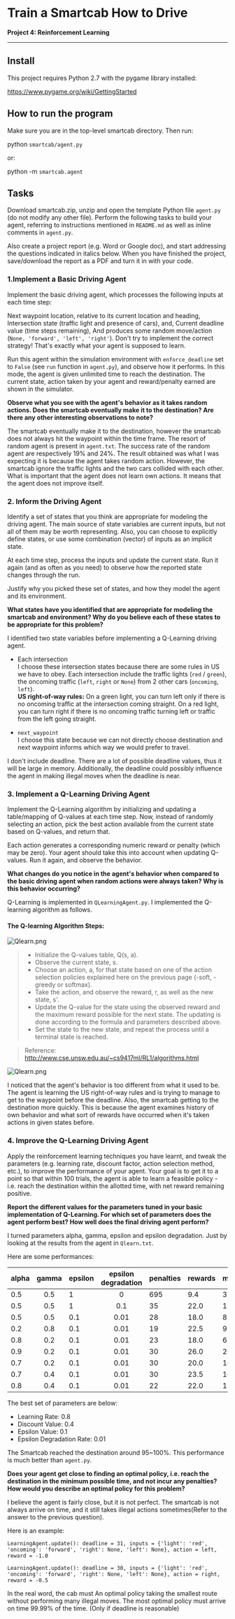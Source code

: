 # Train a Smartcab How to Drive

**Project 4: Reinforcement Learning**

--------------------------------------------------------------------------------

## Install

This project requires Python 2.7 with the pygame library installed:

<https://www.pygame.org/wiki/GettingStarted>

## How to run the program

Make sure you are in the top-level smartcab directory. Then run:

python `smartcab/agent.py`

or:

python -m `smartcab.agent`

## Tasks

Download smartcab.zip, unzip and open the template Python file `agent.py` (do not modify any other file). Perform the following tasks to build your agent, referring to instructions mentioned in `README.md` as well as inline comments in `agent.py`.

Also create a project report (e.g. Word or Google doc), and start addressing the questions indicated in italics below. When you have finished the project, save/download the report as a PDF and turn it in with your code.

### 1.Implement a Basic Driving Agent

Implement the basic driving agent, which processes the following inputs at each time step:

Next waypoint location, relative to its current location and heading, Intersection state (traffic light and presence of cars), and, Current deadline value (time steps remaining), And produces some random move/action (`None, 'forward', 'left', 'right'`). Don't try to implement the correct strategy! That's exactly what your agent is supposed to learn.

Run this agent within the simulation environment with `enforce_deadline` set to `False` (see `run` function in `agent.py`), and observe how it performs. In this mode, the agent is given unlimited time to reach the destination. The current state, action taken by your agent and reward/penalty earned are shown in the simulator.

**Observe what you see with the agent's behavior as it takes random actions. Does the smartcab eventually make it to the destination? Are there any other interesting observations to note?**

The smartcab eventually make it to the destination, however the smartcab does not always hit the waypoint within the time frame. The resort of random agent is present in `agent.txt`. The success rate of the random agent are respectively 19% and 24%. The result obtained was what I was expecting it is because the agent takes random action. However, the smartcab ignore the traffic lights and the two cars collided with each other. What is important that the agent does not learn own actions. It means that the agent does not improve itself.

### 2\. Inform the Driving Agent

Identify a set of states that you think are appropriate for modeling the driving agent. The main source of state variables are current inputs, but not all of them may be worth representing. Also, you can choose to explicitly define states, or use some combination (vector) of inputs as an implicit state.

At each time step, process the inputs and update the current state. Run it again (and as often as you need) to observe how the reported state changes through the run.

Justify why you picked these set of states, and how they model the agent and its environment.

**What states have you identified that are appropriate for modeling the smartcab and environment? Why do you believe each of these states to be appropriate for this problem?**

I identified two state variables before implementing a Q-Learning driving agent.

- Each intersection<br>
  I choose these intersection states because there are some rules in US we have to obey. Each intersection include the traffic lights (`red` / `green`), the oncoming traffic (`left`, `right` or `None`) from 2 other cars (`oncoming`, `left`).<br>
  **US right-of-way rules:** On a green light, you can turn left only if there is no oncoming traffic at the intersection coming straight. On a red light, you can turn right if there is no oncoming traffic turning left or traffic from the left going straight.

- `next_waypoint`<br>
  I choose this state because we can not directly choose destination and next waypoint informs which way we would prefer to travel.

I don't include deadline. There are a lot of possible deadline values, thus it will be large in memory. Additionally, the deadline could possibly influence the agent in making illegal moves when the deadline is near.

### 3\. Implement a Q-Learning Driving Agent

Implement the Q-Learning algorithm by initializing and updating a table/mapping of Q-values at each time step. Now, instead of randomly selecting an action, pick the best action available from the current state based on Q-values, and return that.

Each action generates a corresponding numeric reward or penalty (which may be zero). Your agent should take this into account when updating Q-values. Run it again, and observe the behavior.

**What changes do you notice in the agent's behavior when compared to the basic driving agent when random actions were always taken? Why is this behavior occurring?**

Q-Learning is implemented in `QLearningAgent.py`. I implemented the Q-learning algorithm as follows.

#### The Q-learning Algorithm Steps:

![Qlearn.png](https://udacity-github-sync-content.s3.amazonaws.com/_imgs/19273/1473269807/qimp.jpg)

> - Initialize the Q-values table, Q(s, a).
> - Observe the current state, s.
> - Choose an action, a, for that state based on one of the action selection policies explained here on the previous page (-soft, -greedy or softmax).
> - Take the action, and observe the reward, r, as well as the new state, s'.
> - Update the Q-value for the state using the observed reward and the maximum reward possible for the next state. The updating is done according to the formula and parameters described above.
> - Set the state to the new state, and repeat the process until a terminal state is reached.

> Reference: <http://www.cse.unsw.edu.au/~cs9417ml/RL1/algorithms.html>

![Qlearn.png](https://udacity-github-sync-content.s3.amazonaws.com/_imgs/19273/1473269140/54f202d12a4ca6fd3f95d013ede3f86b.png)

I noticed that the agent's behavior is too different from what it used to be. The agent is learning the US right-of-way rules and is trying to manage to get to the waypoint before the deadline. Also, the smartcab getting to the destination more quickly. This is because the agent examines history of own behavior and what sort of rewards have occurred when it's taken actions in given states before.

### 4\. Improve the Q-Learning Driving Agent

Apply the reinforcement learning techniques you have learnt, and tweak the parameters (e.g. learning rate, discount factor, action selection method, etc.), to improve the performance of your agent. Your goal is to get it to a point so that within 100 trials, the agent is able to learn a feasible policy - i.e. reach the destination within the allotted time, with net reward remaining positive.

**Report the different values for the parameters tuned in your basic implementation of Q-Learning. For which set of parameters does the agent perform best? How well does the final driving agent perform?**

I turned parameters alpha, gamma, epsilon and epsilon degradation. Just by looking at the results from the agent in `Qlearn.txt`.

Here are some performances:

alpha | gamma | epsilon | epsilon degradation | penalties | rewards | moves | success rate
----- | :---: | ------- | :-----------------: | --------- | ------- | ----- | ------------
0.5   |  0.5  | 1       |          0          | 695       | 9.4     | 31    | 19%
0.5   |  0.5  | 1       |         0.1         | 35        | 22.0    | 15    | 92%
0.5   |  0.5  | 0.1     |        0.01         | 28        | 18.0    | 8     | 98%
0.2   |  0.8  | 0.1     |        0.01         | 19        | 22.5    | 9     | 89%
0.8   |  0.2  | 0.1     |        0.01         | 23        | 18.0    | 6     | 99%
0.9   |  0.2  | 0.1     |        0.01         | 30        | 26.0    | 26    | 98%
0.7   |  0.2  | 0.1     |        0.01         | 30        | 20.0    | 16    | 98%
0.7   |  0.4  | 0.1     |        0.01         | 30        | 23.5    | 16    | 98%
0.8   |  0.4  | 0.1     |        0.01         | 22        | 22.0    | 12    | 100%

The best set of parameters are below:

- Learning Rate: 0.8
- Discount Value: 0.4
- Epsilon Value: 0.1
- Epsilon Degradation Rate: 0.01

The Smartcab reached the destination around 95~100%. This performance is much better than `agent.py`.

**Does your agent get close to finding an optimal policy, i.e. reach the destination in the minimum possible time, and not incur any penalties? How would you describe an optimal policy for this problem?**

I believe the agent is fairly close, but it is not perfect. The smartcab is not always arrive on time, and it still takes illegal actions sometimes(Refer to the answer to the previous question).

Here is an example:

```
LearningAgent.update(): deadline = 31, inputs = {'light': 'red', 'oncoming': 'forward', 'right': None, 'left': None}, action = left, reward = -1.0   

LearningAgent.update(): deadline = 30, inputs = {'light': 'red', 'oncoming': 'forward', 'right': None, 'left': None}, action = right, reward = -0.5
```

In the real word, the cab must An optimal policy taking the smallest route without performing many illegal moves. The most optimal policy must arrive on time 99.99% of the time. (Only if deadline is reasonable)
